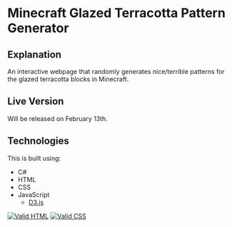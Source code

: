 # Minecraft Glazed Terracotta Pattern Generator

## Explanation

An interactive webpage that randomly generates nice/terrible patterns for the glazed terracotta blocks in Minecraft.

## Live Version

Will be released on February 13th.

## Technologies

This is built using:
 * C#
 * HTML
 * CSS
 * JavaScript
   * <a href="https://github.com/d3/d3">D3.js</a>

<a href="https://validator.w3.org/nu/?doc=https%3A%2F%2Frobson.plus%2Fminecraft-glazed-terracotta-pattern-generator%2F"><img src="https://www.w3.org/Icons/valid-html401-blue" alt="Valid HTML" /></a>
<a href="http://jigsaw.w3.org/css-validator/validator?uri=https%3A%2F%2Frobson.plus%2Fminecraft-glazed-terracotta-pattern-generator%2Fstyle.css&profile=css3svg&usermedium=all&warning=1"><img src="https://jigsaw.w3.org/css-validator/images/vcss-blue" alt="Valid CSS" /></a>   